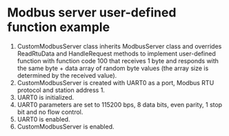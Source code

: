# Modbus server user-defined function example

1. CustomModbusServer class inherits ModbusServer class and overrides ReadRtuData and HandleRequest methods to implement user-defined function with function code 100 that receives 1 byte and responds with the same byte + data array of random byte values (the array size is determined by the received value).
2. CustomModbusServer is created with UART0 as a port, Modbus RTU protocol and station address 1.
3. UART0 is initialized.
4. UART0 parameters are set to 115200 bps, 8 data bits, even parity, 1 stop bit and no flow control.
5. UART0 is enabled.
6. CustomModbusServer is enabled.
